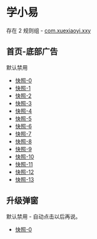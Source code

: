 # 学小易

存在 2 规则组 - [com.xuexiaoyi.xxy](/src/apps/com.xuexiaoyi.xxy.ts)

## 首页-底部广告

默认禁用

- [快照-0](https://i.gkd.li/i/13068836)
- [快照-1](https://i.gkd.li/i/13375502)
- [快照-2](https://i.gkd.li/i/13375559)
- [快照-3](https://i.gkd.li/i/13068811)
- [快照-4](https://i.gkd.li/i/13202990)
- [快照-5](https://i.gkd.li/i/13266356)
- [快照-6](https://i.gkd.li/i/13266362)
- [快照-7](https://i.gkd.li/i/13457114)
- [快照-8](https://i.gkd.li/i/13457204)
- [快照-9](https://i.gkd.li/i/13266689)
- [快照-10](https://i.gkd.li/i/13457210)
- [快照-11](https://i.gkd.li/i/13457302)
- [快照-12](https://i.gkd.li/i/13068819)
- [快照-13](https://i.gkd.li/i/13457380)

## 升级弹窗

默认禁用 - 自动点击以后再说。

- [快照-0](https://i.gkd.li/i/13203105)

